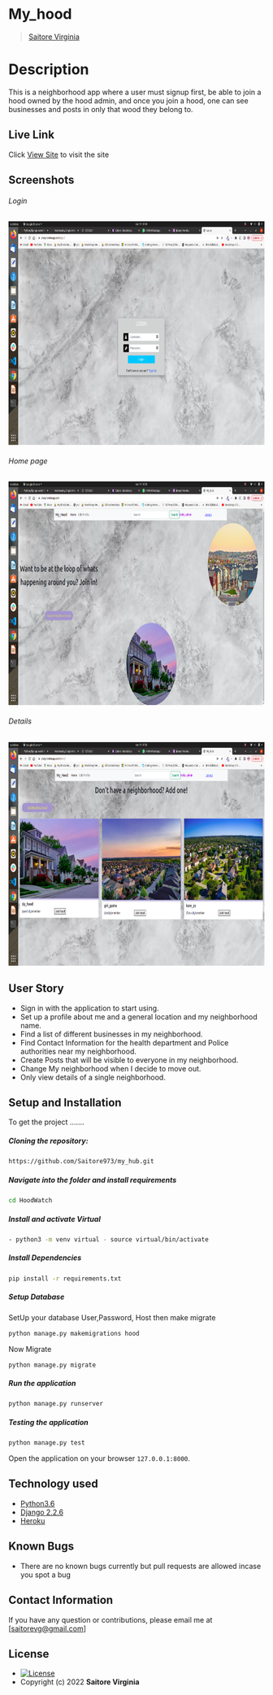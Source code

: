 # My_hood

>[Saitore Virginia](https://github.com/Saitore973/my_hub.git)  
  
# Description  
This is a neighborhood app where a user must signup first, be able to join a hood owned by the hood admin, and once you 
join a hood, one can see businesses and posts in only that wood they belong to.  
##  Live Link  
 Click [View Site](https://jirany.herokuapp.com/login/)  to visit the site
  
## Screenshots 
###### Login
 
<img src="static/images/1.png" width="900px" height="440px">
 
 ###### Home page
<img src="static/images/2.png" width="900px" height="440px">

###### Details
<img src="static/images/3.png" width="900px" height="440px">


 
## User Story  
  
* Sign in with the application to start using.
* Set up a profile about me and a general location and my neighborhood name.
* Find a list of different businesses in my neighborhood.
* Find Contact Information for the health department and Police authorities near my neighborhood.
* Create Posts that will be visible to everyone in my neighborhood.
* Change My neighborhood when I decide to move out.
* Only view details of a single neighborhood.
  
## Setup and Installation  
To get the project .......  
  
##### Cloning the repository:  
 ```bash 
https://github.com/Saitore973/my_hub.git
```
##### Navigate into the folder and install requirements  
 ```bash 
cd HoodWatch 
```
##### Install and activate Virtual  
 ```bash 
- python3 -m venv virtual - source virtual/bin/activate  
```  
##### Install Dependencies  
 ```bash 
 pip install -r requirements.txt 
```  
 ##### Setup Database  
  SetUp your database User,Password, Host then make migrate  
 ```bash 
python manage.py makemigrations hood
 ``` 
 Now Migrate  
 ```bash 
 python manage.py migrate 
```
##### Run the application  
 ```bash 
 python manage.py runserver 
``` 
##### Testing the application  
 ```bash 
 python manage.py test 
```
Open the application on your browser `127.0.0.1:8000`.  
  
 
## Technology used  
  
* [Python3.6](https://www.python.org/)  
* [Django 2.2.6](https://docs.djangoproject.com/en/2.2/)  
* [Heroku](https://heroku.com)  
  
  
## Known Bugs  
* There are no known bugs currently but pull requests are allowed incase you spot a bug  
  
## Contact Information   
If you have any question or contributions, please email me at [saitorevg@gmail.com]  
  
## License 

* [![License](https://img.shields.io/packagist/l/loopline-systems/closeio-api-wrapper.svg)](https://github.com/Owiti-Charles/Picture-Globe/blob/master/LICENSE)  
* Copyright (c) 2022 **Saitore Virginia**
